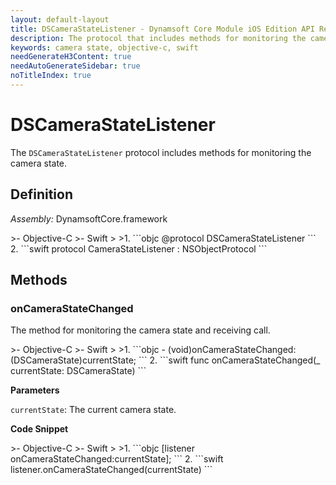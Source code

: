 ```yaml
---
layout: default-layout
title: DSCameraStateListener - Dynamsoft Core Module iOS Edition API Reference
description: The protocol that includes methods for monitoring the camera state.
keywords: camera state, objective-c, swift
needGenerateH3Content: true
needAutoGenerateSidebar: true
noTitleIndex: true
---
```


# DSCameraStateListener

The `DSCameraStateListener` protocol includes methods for monitoring the camera state.

## Definition

*Assembly:* DynamsoftCore.framework

<div class="sample-code-prefix"></div>
>- Objective-C
>- Swift
>
>1. 
```objc
@protocol DSCameraStateListener <NSObject>
```
2. 
```swift
protocol CameraStateListener : NSObjectProtocol
```

## Methods

### onCameraStateChanged

The method for monitoring the camera state and receiving call.

<div class="sample-code-prefix"></div>
>- Objective-C
>- Swift
>
>1. 
```objc
- (void)onCameraStateChanged:(DSCameraState)currentState;
```
2. 
```swift
func onCameraStateChanged(_ currentState: DSCameraState)
```

**Parameters**

`currentState`: The current camera state.

**Code Snippet**

<div class="sample-code-prefix"></div>
>- Objective-C
>- Swift
>
>1. 
```objc
[listener onCameraStateChanged:currentState];
```
2. 
```swift
listener.onCameraStateChanged(currentState)
```
